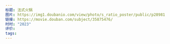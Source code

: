 ```yaml
---
标题: 法式火锅
图片: https://img1.doubanio.com/view/photo/s_ratio_poster/public/p2898166668.webp
链接: https://movie.douban.com/subject/35875476/
时时: "2023"
评价: 
tags:
---
```


